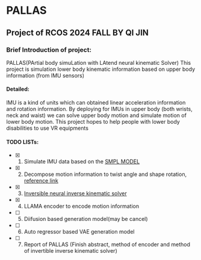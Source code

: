 # PALLAS
## Project of RCOS 2024 FALL BY QI JIN

### Brief Introduction of project:
PALLAS(PArtial body simuLation with LAtend neural kinematic Solver) This project is simulation lower body kinematic information based on upper body information (from IMU sensors)

#### Detailed:
IMU is a kind of units which can obtained linear acceleration information and rotation information. By deploying for IMUs in upper body (both wrists, neck and waist) we can solve upper body motion and simulate motion of lower body motion. This project hopes to help people with lower body disabilities to use VR equipments

#### TODO LISTs:
- [x] 1. Simulate IMU data based on the [SMPL MODEL](https://smpl.is.tue.mpg.de/)
- [x] 2. Decompose motion information to twist angle and shape rotation, [reference link](https://github.com/Jeff-sjtu/HybrIK?tab=readme-ov-file)
- [x] 3. [Inversible neural inverse kinematic solver](https://arxiv.org/abs/1605.08803)
- [x] 4. LLAMA encoder to encode motion information
- [ ] 5. Diifusion based generation model(may be cancel)
- [ ] 6. Auto regressor based VAE generation model
- [ ] 7. Report of PALLAS (Finish abstract, method of encoder and method of invertible inverse kinematic solver)

